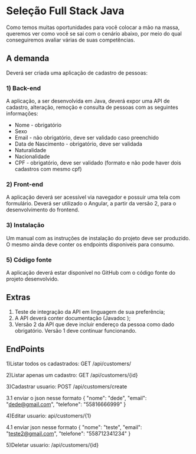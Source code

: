 # Seleção Full Stack Java
Como temos muitas oportunidades para você colocar a mão na massa, queremos ver como você se sai com o cenário abaixo, por meio do qual conseguiremos avaliar várias de suas competências.

## A demanda
Deverá ser criada uma aplicação de cadastro de pessoas:

###  1) Back-end
A aplicação, a ser desenvolvida em Java, deverá expor uma API de cadastro, alteração, remoção e consulta de pessoas com as seguintes informações:
 - Nome - obrigatório
 - Sexo
 - Email - não obrigatório, deve ser validado caso preenchido
 - Data de Nascimento - obrigatório, deve ser validada
 - Naturalidade
 - Nacionalidade
 - CPF - obrigatório, deve ser validado (formato e não pode haver dois cadastros com mesmo cpf)

### 2) Front-end
A aplicação deverá ser acessível via navegador e possuir uma tela com formulário. 
Deverá ser utilizado o Angular, a partir da versão 2, para o desenvolvimento do frontend.

### 3) Instalação
Um manual com as instruções de instalação do projeto deve ser produzido. O mesmo ainda deve conter os endpoints disponiveis para consumo.

### 5) Código fonte
A aplicação deverá estar disponível no GitHub com o código fonte do projeto desenvolvido.

## Extras
1) Teste de integração da API em linguagem de sua preferência;
2) A API deverá conter documentação (Javadoc );
3) Versão 2 da API que deve incluir endereço da pessoa como dado obrigatório. Versão 1 deve continuar funcionando.

## EndPoints
1)Listar todos os cadastrados: GET /api/customers/

2)Listar apenas um cadastro: GET /api/customers/{id}

3)Cadastrar usuario: POST /api/customers/create

  3.1 enviar o json nesse formato
  {
    "nome": "dede",
    "email": "dede@gmail.com",
    "telefone": "55816666999"
   }
   
4)Editar usuario: api/customers/{1}

 4.1 enviar json nesse formato
 {
    "nome": "teste",
    "email": "teste2@gmail.com",
    "telefone": "558712341234"
 }
 
 5)Deletar usuario: /api/customers/{id}


